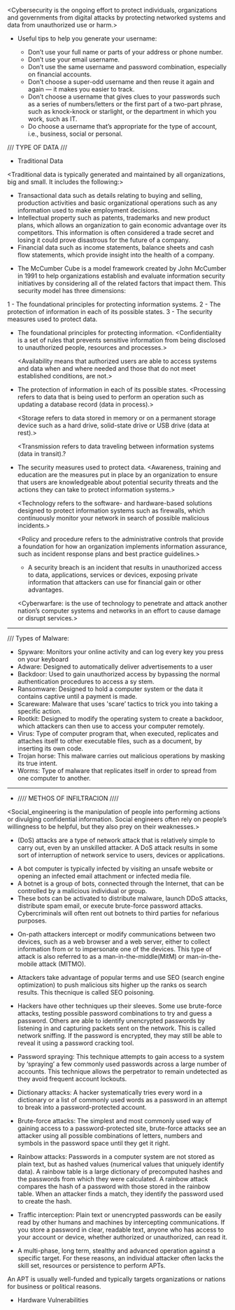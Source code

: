 <Cybersecurity is the ongoing effort to protect individuals, organizations and governments from digital attacks by protecting networked systems and data from unauthorized use or harm.>

* Useful tips to help you generate your username:

    - Don’t use your full name or parts of your address or phone number.
    - Don’t use your email username.
    - Don’t use the same username and password combination, especially on financial accounts.
    - Don’t choose a super-odd username and then reuse it again and again — it makes you easier to track.
    - Don’t choose a username that gives clues to your passwords such as a series of numbers/letters or the first part of a two-part phrase, such as knock-knock or starlight, or the department in which you work, such as IT.
    - Do choose a username that’s appropriate for the type of account, i.e., business, social or personal.

/// TYPE OF DATA ///

* Traditional Data

<Traditional data is typically generated and maintained by all organizations, big and small. It includes the following:>

  - Transactional data such as details relating to buying and selling, production activities and basic organizational operations such as any information used to make employment decisions.
  - Intellectual property such as patents, trademarks and new product plans, which allows an organization to gain economic advantage over its competitors. This information is often considered a trade secret and losing it could prove disastrous for the future of a company.
  - Financial data such as income statements, balance sheets and cash flow statements, which provide insight into the health of a company.


  * The McCumber Cube is a model framework created by John McCumber in 1991 to help organizations establish and evaluate information security initiatives by considering all of the related factors that impact them. This security model has three dimensions:

  1 - The foundational principles for protecting information systems.
  2 - The protection of information in each of its possible states.
  3 - The security measures used to protect data.

- The foundational principles for protecting information.
   <Confidentiality is a set of rules that prevents sensitive information from being disclosed to unauthorized people, resources and processes.>

   <Integrity ensures that system information or processes are protected from intentional or accidental modification. >

   <Availability means that authorized users are able to access systems and data when and where needed and those that do not meet established conditions, are not.>

- The protection of information in each of its possible states.
    <Processing refers to data that is being used to perform an operation such as updating a database record (data in process).>

    <Storage refers to data stored in memory or on a permanent storage device such as a hard drive, solid-state drive or USB drive (data at rest).>

    <Transmission refers to data traveling between information systems (data in transit).?

- The security measures used to protect data.
    <Awareness, training and education are the measures put in place by an organization to ensure that users are knowledgeable about potential security threats and the actions they can take to protect information systems.>

    <Technology refers to the software- and hardware-based solutions designed to protect information systems such as firewalls, which continuously monitor your network in search of possible malicious incidents.>

    <Policy and procedure refers to the administrative controls that provide a foundation for how an organization implements information assurance, such as incident response plans and best practice guidelines.>

    * A security breach is an incident that results in unauthorized access to data, applications, services or devices, exposing private information that attackers can use for financial gain or other advantages.

    <Cyberwarfare: is the use of technology to penetrate and attack another nation’s computer systems and networks in an effort to cause damage or disrupt services.>


___________________________________________________________________________________________

/// Types of Malware: 

- Spyware: Monitors your online activity and can log every key you press on your keyboard
- Adware: Designed to automatically deliver advertisements to a user
- Backdoor: Used to gain unauthorized access by bypassing the normal authentication procedures to access a sy
stem.
- Ransomware: Designed to hold a computer system or the data it contains captive until a payment is made.
- Scareware: Malware that uses 'scare’ tactics to trick you into taking a specific action.
- Rootkit: Designed to modify the operating system to create a backdoor, which attackers can then use to access your computer remotely.
- Virus: Type of computer program that, when executed, replicates and attaches itself to other executable files, such as a document, by inserting its own code.
- Trojan horse: This malware carries out malicious operations by masking its true intent.
- Worms: Type of malware that replicates itself in order to spread from one computer to another.

___________________________________________________________________________________________

* //// METHOS OF INFILTRACION //// 

<Social_engineering is the manipulation of people into performing actions or divulging confidential information. Social engineers often rely on people’s willingness to be helpful, but they also prey on their weaknesses.>

<!-- Denial-of-Service  -->
- (DoS) attacks are a type of network attack that is relatively simple to carry out, even by an unskilled attacker. A DoS attack results in some sort of interruption of network service to users, devices or applications.

<!-- Botnet -->
- A bot computer is typically infected by visiting an unsafe website or opening an infected email attachment or infected media file. 
- A botnet is a group of bots, connected through the Internet, that can be controlled by a malicious individual or group. 
- These bots can be activated to distribute malware, launch DDoS attacks, distribute spam email, or execute brute-force password attacks. Cybercriminals will often rent out botnets to third parties for nefarious purposes.

<!-- On path attacks -->
- On-path attackers intercept or modify communications between two devices, such as a web browser and a web server, either to collect information from or to impersonate one of the devices. This type of attack is also referred to as a man-in-the-middle(MitM) or man-in-the-mobile attack (MITMO).

<!-- SEO poisoning -->
- Attackers take advantage of popular terms and use SEO (search engine optimization) to push malicious sits higher up the ranks os search results. This thecnique is called SEO poisoning.

<!-- Wi-Fi Password Cracking -->
- Hackers have other techniques up their sleeves. Some use brute-force attacks, testing possible password combinations to try and guess a password. Others are able to identify unencrypted passwords by listening in and capturing packets sent on the network. This is called network sniffing. If the password is encrypted, they may still be able to reveal it using a password cracking tool.

<!-- Password Attacks -->
 - Password spraying: This technique attempts to gain access to a system by ‘spraying’ a few commonly used passwords across a large number of accounts. This technique allows the perpetrator to remain undetected as they avoid frequent account lockouts.

- Dictionary attacks: A hacker systematically tries every word in a dictionary or a list of commonly used words as a password in an attempt to break into a password-protected account.

- Brute-force attacks: The simplest and most commonly used way of gaining access to a password-protected site, brute-force attacks see an attacker using all possible combinations of letters, numbers and symbols in the password space until they get it right.

- Rainbow attacks: Passwords in a computer system are not stored as plain text, but as hashed values (numerical values that uniquely identify data). A rainbow table is a large dictionary of precomputed hashes and the passwords from which they were calculated.
A rainbow attack compares the hash of a password with those stored in the rainbow table. When an attacker finds a match, they identify the password used to create the hash.

- Traffic interception: Plain text or unencrypted passwords can be easily read by other humans and machines by intercepting communications.
If you store a password in clear, readable text, anyone who has access to your account or device, whether authorized or unauthorized, can read it.

<!-- Advanced Persistent Threats (APT) -->
* A multi-phase, long term, stealthy and advanced operation against a specific target. For these reasons, an individual attacker often lacks the skill set, resources or persistence to perform APTs.

An APT is usually well-funded and typically targets organizations or nations for business or political reasons.

<!-- ______________________________________________________________________________________ -->
<!--                    /// SECURITY VULNERABILITY AND EXPLOITS                             -->

<Security vulnerabilities are any kind of software or hardware defect. A program written to take advantage of a known vulnerability is referred to as an exploit.>

* Hardware Vulnerabilities

    